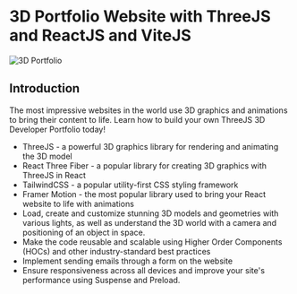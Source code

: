 # 3D Portfolio Website with ThreeJS and ReactJS and ViteJS
![3D Portfolio](!https://user-images.githubusercontent.com/57111980/223838881-4ad84f23-4aa2-48f6-9db6-ef72753a4b57.png)

## Introduction
The most impressive websites in the world use 3D graphics and animations to bring their content to life. Learn how to build your own ThreeJS 3D Developer Portfolio today! 

- ThreeJS - a powerful 3D graphics library for rendering and animating the 3D model
- React Three Fiber - a popular library for creating 3D graphics with ThreeJS in React
- TailwindCSS - a popular utility-first CSS styling framework
- Framer Motion - the most popular library used to bring your React website to life with animations
- Load, create and customize stunning 3D models and geometries with various lights, as well as understand the 3D world with a camera and positioning of an object in space.
- Make the code reusable and scalable using Higher Order Components (HOCs) and other industry-standard best practices
- Implement sending emails through a form on the website
- Ensure responsiveness across all devices and improve your site's performance using Suspense and Preload.
